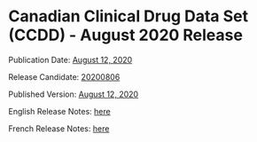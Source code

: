 # Canadian Clinical Drug Data Set (CCDD) - August 2020 Release

Publication Date: [August 12, 2020](https://tgateway.infoway-inforoute.ca/ccdd.html?id=2.16.840.1.113883.2.20.6.1&versionid=20200812)

Release Candidate: [20200806](https://github.com/hres/formulary/tree/folder_reorg/releases/20200806)

Published Version: [August 12, 2020](https://tgateway.infoway-inforoute.ca/ccdd.html?id=2.16.840.1.113883.2.20.6.1&versionid=20200812)

English Release Notes: [here](https://infoscribe.infoway-inforoute.ca/display/CCDD/CCDD+Release+Notes?versionid=20180320)

French Release Notes: [here](https://infoscribe.infoway-inforoute.ca/display/RCM/Notes+sur+les+nouvelles+versions+pour+les+fichiers+RCM?versionid=20180320)